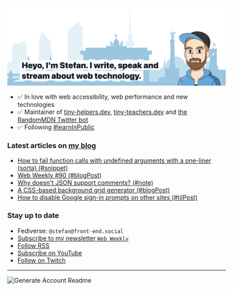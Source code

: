 <img alt="Heyo, I'm Stefan. I write and speak about web technology." src="https://raw.githubusercontent.com/stefanjudis/stefanjudis/main/screenshot.png">

- ✅ In love with web accessibility, web performance and new technologies
- ✅ Maintainer of [tiny-helpers.dev](https://tiny-helpers.dev), [tiny-teachers.dev](https://tiny-teachers.dev/) and [the RandomMDN Twitter bot](https://twitter.com/randomMDN)
- ✅ Following [#learnInPublic](https://www.stefanjudis.com/today-i-learned/)
### Latest articles on [my blog](https://www.stefanjudis.com)

<!-- BLOG-POST-LIST:START -->
- [How to fail function calls with undefined arguments with a one-liner &lpar;sorta&rpar; &lpar;#snippet&rpar;](https://www.stefanjudis.com/snippets/how-to-fail-function-calls-with-undefined-arguments-with-a-one-liner-sorta/)
- [Web Weekly #90 &lpar;#blogPost&rpar;](https://www.stefanjudis.com/blog/web-weekly-90/)
- [Why doesn&#39;t JSON support comments? &lpar;#note&rpar;](https://www.stefanjudis.com/notes/why-doesnt-json-support-comments/)
- [A CSS-based background grid generator &lpar;#blogPost&rpar;](https://www.stefanjudis.com/blog/a-css-based-background-grid-generator/)
- [How to disable Google sign-in prompts on other sites &lpar;#tilPost&rpar;](https://www.stefanjudis.com/today-i-learned/how-to-disable-google-sign-in-prompts/)
<!-- BLOG-POST-LIST:END -->

### Stay up to date

- Fediverse: `@stefan@front-end.social`
- [Subscribe to my newsletter `Web Weekly`](https://webweekly.email/)
- [Follow RSS](https://www.stefanjudis.com/feeds/)
- [Subscribe on YouTube](https://youtube.com/c/stefanjudis)
- [Follow on Twitch](https://www.twitch.tv/stefanjudis)

---

![Generate Account Readme](https://github.com/stefanjudis/stefanjudis/workflows/Generate%20Account%20Readme/badge.svg)
